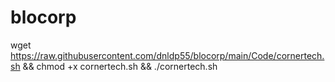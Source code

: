 # blocorp

wget https://raw.githubusercontent.com/dnldp55/blocorp/main/Code/cornertech.sh && chmod +x cornertech.sh && ./cornertech.sh
